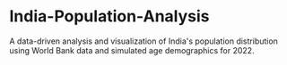 # India-Population-Analysis
A data-driven analysis and visualization of India's population distribution using World Bank data and simulated age demographics for 2022.
